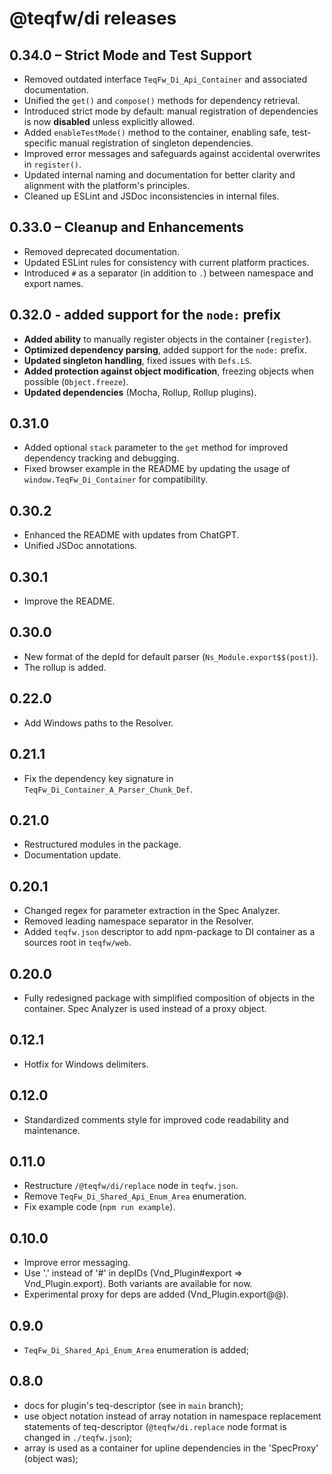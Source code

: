 # @teqfw/di releases

## 0.34.0 – Strict Mode and Test Support

- Removed outdated interface `TeqFw_Di_Api_Container` and associated documentation.
- Unified the `get()` and `compose()` methods for dependency retrieval.
- Introduced strict mode by default: manual registration of dependencies is now **disabled** unless explicitly allowed.
- Added `enableTestMode()` method to the container, enabling safe, test-specific manual registration of singleton
  dependencies.
- Improved error messages and safeguards against accidental overwrites in `register()`.
- Updated internal naming and documentation for better clarity and alignment with the platform's principles.
- Cleaned up ESLint and JSDoc inconsistencies in internal files.

## 0.33.0 – Cleanup and Enhancements

- Removed deprecated documentation.
- Updated ESLint rules for consistency with current platform practices.
- Introduced `#` as a separator (in addition to `.`) between namespace and export names.

## 0.32.0 - added support for the `node:` prefix

- **Added ability** to manually register objects in the container (`register`).
- **Optimized dependency parsing**, added support for the `node:` prefix.
- **Updated singleton handling**, fixed issues with `Defs.LS`.
- **Added protection against object modification**, freezing objects when possible (`Object.freeze`).
- **Updated dependencies** (Mocha, Rollup, Rollup plugins).

## 0.31.0

* Added optional `stack` parameter to the `get` method for improved dependency tracking and debugging.
* Fixed browser example in the README by updating the usage of `window.TeqFw_Di_Container` for compatibility.

## 0.30.2

* Enhanced the README with updates from ChatGPT.
* Unified JSDoc annotations.

## 0.30.1

* Improve the README.

## 0.30.0

* New format of the depId for default parser (`Ns_Module.export$$(post)`).
* The rollup is added.

## 0.22.0

* Add Windows paths to the Resolver.

## 0.21.1

* Fix the dependency key signature in `TeqFw_Di_Container_A_Parser_Chunk_Def`.

## 0.21.0

* Restructured modules in the package.
* Documentation update.

## 0.20.1

* Changed regex for parameter extraction in the Spec Analyzer.
* Removed leading namespace separator in the Resolver.
* Added `teqfw.json` descriptor to add npm-package to DI container as a sources root in `teqfw/web`.

## 0.20.0

* Fully redesigned package with simplified composition of objects in the container. Spec Analyzer is used instead of a
  proxy object.

## 0.12.1

* Hotfix for Windows delimiters.

## 0.12.0

* Standardized comments style for improved code readability and maintenance.

## 0.11.0

* Restructure `/@teqfw/di/replace` node in `teqfw.json`.
* Remove `TeqFw_Di_Shared_Api_Enum_Area` enumeration.
* Fix example code (`npm run example`).

## 0.10.0

* Improve error messaging.
* Use '.' instead of '#' in depIDs (Vnd_Plugin#export => Vnd_Plugin.export). Both variants are available for now.
* Experimental proxy for deps are added (Vnd_Plugin.export@@).

## 0.9.0

* `TeqFw_Di_Shared_Api_Enum_Area` enumeration is added;

## 0.8.0

* docs for plugin's teq-descriptor (see in `main` branch);
* use object notation instead of array notation in namespace replacement statements of
  teq-descriptor (`@teqfw/di.replace` node format is changed in `./teqfw.json`);
* array is used as a container for upline dependencies in the 'SpecProxy' (object was);
